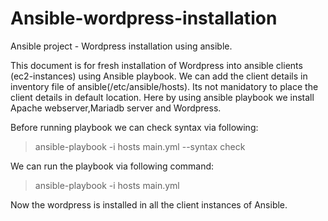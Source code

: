 # Ansible-wordpress-installation
Ansible project - Wordpress installation using ansible.

This document is for fresh installation of Wordpress into ansible clients (ec2-instances) using Ansible playbook.
We can add the client details in inventory file of ansible(/etc/ansible/hosts). Its not manidatory to place the client details in default location.
Here by using ansible playbook we install Apache webserver,Mariadb server and Wordpress.

Before running playbook we can check syntax via following:

> ansible-playbook -i hosts main.yml --syntax check

We can run the playbook via following command:

> ansible-playbook -i hosts main.yml

Now the wordpress is installed in all the client instances of Ansible.
